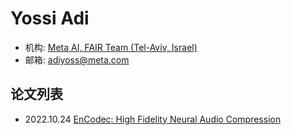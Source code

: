 # Yossi Adi

- 机构: [Meta AI, FAIR Team (Tel-Aviv, Israel)](../Institutions/Meta.AI.md)
- 邮箱: adiyoss@meta.com

## 论文列表

- 2022.10.24 [EnCodec: High Fidelity Neural Audio Compression](../Models/Speech_Neural_Codec/2022.10.24_EnCodec.md)